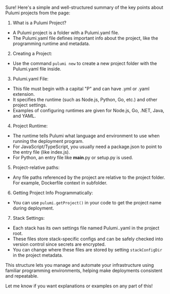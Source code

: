 Sure! Here's a simple and well-structured summary of the key points about Pulumi projects from the page:

1. What is a Pulumi Project?  
- A Pulumi project is a folder with a Pulumi.yaml file.  
- The Pulumi.yaml file defines important info about the project, like the programming runtime and metadata.

2. Creating a Project:  
- Use the command `pulumi new` to create a new project folder with the Pulumi.yaml file inside.

3. Pulumi.yaml File:  
- This file must begin with a capital "P" and can have .yml or .yaml extension.  
- It specifies the runtime (such as Node.js, Python, Go, etc.) and other project settings.  
- Examples of configuring runtimes are given for Node.js, Go, .NET, Java, and YAML.

4. Project Runtime:  
- The runtime tells Pulumi what language and environment to use when running the deployment program.  
- For JavaScript/TypeScript, you usually need a package.json to point to the entry file (like index.js).  
- For Python, an entry file like __main__.py or setup.py is used.

5. Project-relative paths:  
- Any file paths referenced by the project are relative to the project folder. For example, Dockerfile context in subfolder.

6. Getting Project Info Programmatically:  
- You can use `pulumi.getProject()` in your code to get the project name during deployment.

7. Stack Settings:  
- Each stack has its own settings file named Pulumi.<stackname>.yaml in the project root.  
- These files store stack-specific configs and can be safely checked into version control since secrets are encrypted.  
- You can change where these files are stored by setting `stackConfigDir` in the project metadata.

This structure lets you manage and automate your infrastructure using familiar programming environments, helping make deployments consistent and repeatable.

Let me know if you want explanations or examples on any part of this!

